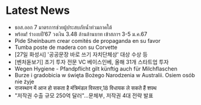 # Latest News
-  ธอส.ออก 7 มาตรการช่วยผู้ประสบภัยน้ำท่วมภาคใต้
-  พร้อม! ร่างงบปี’67 วงเงิน 3.48 ล้านล้านบาท เข้าสภาฯ 3-5 ม.ค.67
-  Pide Sheinbaum crear comités de propaganda en su favor
-  Tumba poste de madera con su Corvette
-  [27일 화성시] '공공문장 바로 쓰기 자치단체상' 대상 수상 등
-  [벤처돋보기] 초기 투자 전문 VC 베이스인베, 올해 31개 스타트업 투자
-  Wegen Hygiene - Pfandpflicht gilt künftig auch für Milchflaschen
-  Burze i gradobicia w święta Bożego Narodzenia w Australii. Osiem osób nie żyje
-  राजस्थान में आज हो सकता है मंत्रिमंडल विस्तार,18 विधायक ले सकते हैं शपथ
-  "저작권 수출 규모 250억 달러"…문체부, 저작권 4대 전략 발표
